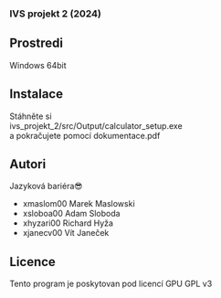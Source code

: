  ### IVS projekt 2 (2024) ###


Prostredi
---------
Windows 64bit

Instalace
---------
Stáhněte si \
ivs_projekt_2/src/Output/calculator_setup.exe \
a pokračujete pomocí dokumentace.pdf

Autori
------
Jazyková bariéra😎

- xmaslom00 Marek Maslowski
- xsloboa00 Adam Sloboda
- xhyzari00 Richard Hyža
- xjanecv00 Vít Janeček

Licence
-------
Tento program je poskytovan pod licencí GPU GPL v3
